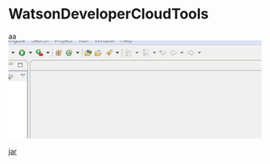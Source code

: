 # WatsonDeveloperCloudTools
aa
![test](images/test.JPG)

[jar](http://takahiro-joukou.github.io/WatsonDeveloperCloudTools/updatesite/artifacts.jar "download")
